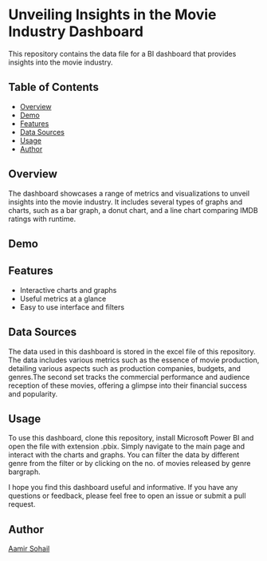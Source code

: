 # Unveiling Insights in the Movie Industry Dashboard
This repository contains the data file for a BI dashboard that provides insights into the movie industry.
## Table of Contents
- [Overview](#overview)
- [Demo](#demo)
- [Features](#features)
- [Data Sources](#data-sources)
- [Usage](#usage)
- [Author](#author)
## Overview
The dashboard showcases a range of metrics and visualizations to unveil insights into the movie industry. It includes several types of graphs and charts, such as a bar graph, a donut chart, and a line chart comparing IMDB ratings with runtime.
## Demo
## Features
- Interactive charts and graphs
- Useful metrics at a glance
- Easy to use interface and filters
## Data Sources
The data used in this dashboard is stored in the excel file of this repository. The data includes various metrics such as the essence of movie production, detailing various aspects such as production companies, budgets, and genres.The second set tracks the commercial performance and audience reception of these movies, offering a glimpse into their financial success and popularity.
## Usage
To use this dashboard, clone this repository, install Microsoft Power BI and open the file with extension .pbix. Simply navigate to the main page and interact with the charts and graphs. You can filter the data by different genre from the filter or by clicking on the no. of movies released by genre bargraph.

I hope you find this dashboard useful and informative. If you have any questions or feedback, please feel free to open an issue or submit a pull request.
## Author
[Aamir Sohail](http://www.linkedin.com/in/aamir-sohail-46b845190)



